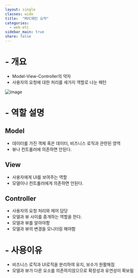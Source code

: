 ```yaml
---
layout: single
classes: wide
title:  "MVC패턴 요약"
categories:
  - web-etc
sidebar_main: true
share: false
---
```

# - 개요
- Model-View-Controller의 약자
- 사용자의 요청에 대한 처리를 세가지 역할로 나눈 패턴

![image](https://user-images.githubusercontent.com/84609913/215091192-64110008-79f1-4234-8f43-5caac65a955b.png)

# - 역할 설명
## Model
- 데이터를 가진 객체 혹은 데이터, 비즈니스 로직과 관련된 영역
- 뷰나 컨트롤러에 의존하면 안된다.
## View
- 사용자에게 UI를 보여주는 역할
- 모델이나 컨트롤러에게 의존하면 안된다.
## Controller
- 사용자의 요청 처리와 제어 담당
- 모델과 뷰 사이를 중개하는 역할을 한다.
- 모델과 뷰를 알아야함
- 모델과 뷰의 변경을 모니터링 해야함

# - 사용이유
- 비즈니스 로직과 UI로직을 분리하여 유지, 보수가 원활해짐
- 모델과 뷰가 다른 요소를 의존하지않으므로 확장성과 유연성이 확보됨